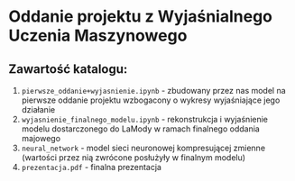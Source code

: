 # Oddanie projektu z Wyjaśnialnego Uczenia Maszynowego

## Zawartość katalogu:

1. `pierwsze_oddanie+wyjasnienie.ipynb` - zbudowany przez nas model na pierwsze oddanie projektu wzbogacony o wykresy wyjaśniające jego działanie
2. `wyjasnienie_finalnego_modelu.ipynb` - rekonstrukcja i wyjaśnienie modelu dostarczonego do LaMody w ramach finalnego oddania majowego
3. `neural_network` - model sieci neuronowej kompresującej zmienne (wartości przez nią zwrócone posłużyły w finalnym modelu)
4. `prezentacja.pdf` - finalna prezentacja